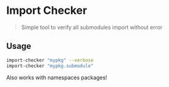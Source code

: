 # Import Checker

> Simple tool to verify all submodules import without error

## Usage

```bash
import-checker "mypkg" --verbose
import-checker "mypkg.submodule"
```

Also works with namespaces packages!